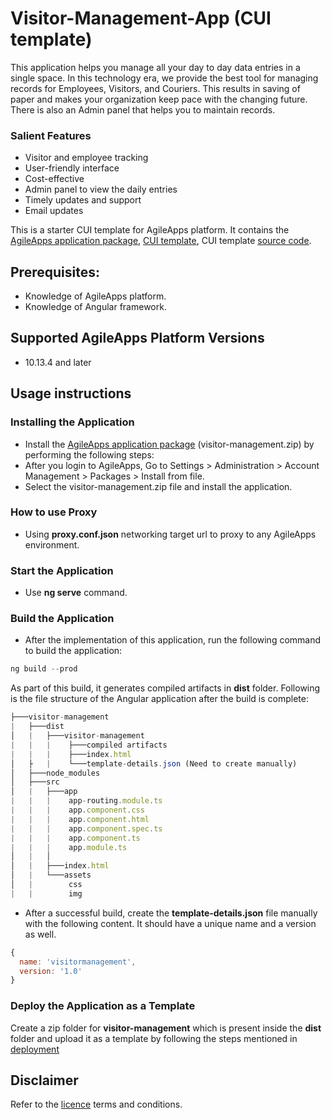 # Visitor-Management-App (CUI template)
This application helps you manage all your day to day data entries in a single space. In this technology era, we provide the best tool for managing records for Employees, Visitors, and Couriers. This results in saving of paper and makes your organization keep pace with the changing future. There is also an Admin panel that helps you to maintain records.

### Salient Features

- Visitor and employee tracking
- User-friendly interface
- Cost-effective
- Admin panel to view the daily entries
- Timely updates and support
- Email updates

This is a starter CUI template for AgileApps platform. It contains the [AgileApps application package](https://github.com/agileapps-dev-com/Visitor-Management-App/tree/master/packages/application), [CUI template](https://github.com/agileapps-dev-com/Visitor-Management-App/tree/master/packages/cui-template), CUI template [source code](https://github.com/agileapps-dev-com/Visitor-Management-App/tree/master/template/source).

## Prerequisites:
   * Knowledge of AgileApps platform.
   * Knowledge of Angular framework.
## Supported AgileApps Platform Versions   
   *  10.13.4 and later
## Usage instructions
### Installing the Application
- Install the [AgileApps application package](https://github.com/agileapps-dev-com/Visitor-Management-App/tree/master/packages/application) (visitor-management.zip) by performing the following steps:
- After you login to AgileApps, Go to Settings > Administration > Account Management > Packages > Install from file.
- Select the visitor-management.zip file and install the application.

### How to use Proxy 
- Using **proxy.conf.json** networking target url to proxy to any AgileApps environment.

### Start the Application
- Use <b>ng serve</b> command.

### Build the Application
- After the implementation of this application, run the following command to build the application:
```javascript
ng build --prod
```

 As part of this build, it generates compiled artifacts in <b>dist</b> folder. Following is the file structure of the Angular application after the build is complete:
```javascript
├───visitor-management
|   ├───dist
│   |   ├───visitor-management
|   |   |    ├───compiled artifacts
|   |   |    ├───index.html
│   ├   |    └───template-details.json (Need to create manually)
│   ├───node_modules
│   ├───src
│   |   ├───app
|   |   |    app-routing.module.ts
|   |   |    app.component.css
|   |   |    app.component.html
|   |   |    app.component.spec.ts
|   |   |    app.component.ts
|   |   |    app.module.ts
│   |   │    
│   |   ├───index.html
│   |   └───assets
│   |        css
|   |        img
```
- After a successful build, create the <b>template-details.json</b> file manually with the following content. It should have a unique name and a version as well.
```javascript
{
  name: 'visitormanagement',
  version: '1.0'
}
```

### Deploy the Application as a Template
Create a zip folder for <b>visitor-management</b> which is present inside the <b>dist</b> folder and upload it as a template by following the steps mentioned in [deployment](https://docs.webmethods.io/AgileApps/getting_started/deployment/#gsc.tab=0)
## Disclaimer
Refer to the [licence](LICENSE) terms and conditions.
